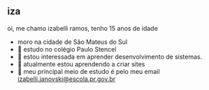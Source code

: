## iza      ##
oi, me chamo izabelli ramos, tenho 15 anos de idade
- moro na cidade de São Mateus do Sul
- 👋 estudo no colégio Paulo Stencel
- 👀 estou interessada em aprender desenvolvimento de sistemas.
- 🌱 atualmente estou aprendendo a criar sites
- 💞 meu principal meio de estudo é pelo meu email izabelli.janovski@escola.pr.gov.br

<!---
izabelliramosjanovski/izabelliramosjanovski is a ✨ special ✨ repository because its `README.md` (this file) appears on your GitHub profile.
You can click the Preview link to take a look at your changes.
--->
